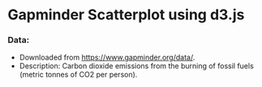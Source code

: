 # Gapminder Scatterplot using d3.js


### Data:
* Downloaded from https://www.gapminder.org/data/.
* Description: Carbon dioxide emissions from the burning of fossil fuels (metric tonnes of CO2 per person).
